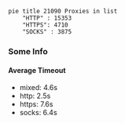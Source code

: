 
```mermaid
pie title 21090 Proxies in list
    "HTTP" : 15353
    "HTTPS": 4710
    "SOCKS" : 3875
```

### Some Info
#### Average Timeout

- mixed: 4.6s
- http: 2.5s
- https: 7.6s
- socks: 6.4s